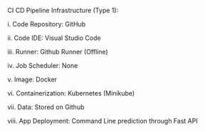 CI CD Pipeline Infrastructure (Type 1):

  i. Code Repository: GitHub
	
  ii. Code IDE: Visual Studio Code
	
  iii. Runner: Github Runner (Offline)
	
  iv. Job Scheduler: None
	
  v. Image: Docker
	
  vi. Containerization: Kubernetes (Minikube)
	
  vii. Data: Stored on Github
	
  viii. App Deployment: Command Line prediction through Fast API
